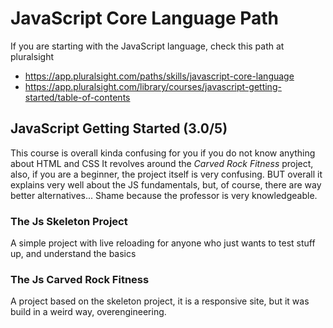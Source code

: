 # JavaScript Core Language Path
If you are starting with the JavaScript language, check this path at pluralsight

* https://app.pluralsight.com/paths/skills/javascript-core-language
* https://app.pluralsight.com/library/courses/javascript-getting-started/table-of-contents

## JavaScript Getting Started (3.0/5)

This course is overall kinda confusing for you if you do not know anything about HTML and CSS
It revolves around the *Carved Rock Fitness* project, also, if you are a beginner, the project itself is very confusing.
BUT overall it explains very well about the JS fundamentals, but, of course, there are way better alternatives...
Shame because the professor is very knowledgeable.

### The Js Skeleton Project 
A simple project with live reloading for anyone who just wants to test stuff up, and understand the basics

### The Js Carved Rock Fitness 
A project based on the skeleton project, it is a responsive site, but it was build in a weird way, overengineering.